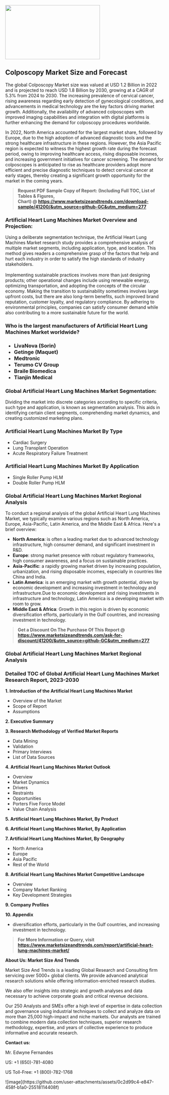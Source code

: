 <p><img class="alignnone size-medium wp-image-20088" src="https://ffe5etoiles.com/wp-content/uploads/2024/12/MST1-300x171.png" alt="" width="300" height="171" /></p><h2>Colposcopy Market Size and Forecast</h2><p>The global Colposcopy Market size was valued at USD 1.2 Billion in 2022 and is projected to reach USD 1.8 Billion by 2030, growing at a CAGR of 5.3% from 2024 to 2030. The increasing prevalence of cervical cancer, rising awareness regarding early detection of gynecological conditions, and advancements in medical technology are the key factors driving market growth. Additionally, the availability of advanced colposcopes with improved imaging capabilities and integration with digital platforms is further enhancing the demand for colposcopy procedures worldwide.</p><p>In 2022, North America accounted for the largest market share, followed by Europe, due to the high adoption of advanced diagnostic tools and the strong healthcare infrastructure in these regions. However, the Asia Pacific region is expected to witness the highest growth rate during the forecast period, owing to improving healthcare access, rising disposable incomes, and increasing government initiatives for cancer screening. The demand for colposcopes is anticipated to rise as healthcare providers adopt more efficient and precise diagnostic techniques to detect cervical cancer at early stages, thereby creating a significant growth opportunity for the market in the coming years.</p></p><blockquote id="" class=""><strong>Request PDF Sample Copy of Report: (Including Full TOC, List of Tables &amp; Figures, Chart)&nbsp;@&nbsp;<strong><a href="https://www.marketsizeandtrends.com/download-sample/41200/&utm_source=github-GC&utm_medium=277" target="_blank">https://www.marketsizeandtrends.com/download-sample/41200/&utm_source=github-GC&utm_medium=277</a></strong></strong></blockquote><h3 id="" class="">Artificial Heart Lung Machines Market&nbsp;Overview and Projection:</h3><p id="" class="">Using a deliberate segmentation technique, the Artificial Heart Lung Machines Market research study provides a comprehensive analysis of multiple market segments, including application, type, and location. This method gives readers a comprehensive grasp of the factors that help and hurt each industry in order to satisfy the high standards of industry stakeholders. <br /> <br />Implementing sustainable practices involves more than just designing products; other operational changes include using renewable energy, optimizing transportation, and adopting the concepts of the circular economy. Making the transition to sustainability sometimes involves large upfront costs, but there are also long-term benefits, such improved brand reputation, customer loyalty, and regulatory compliance. By adhering to environmental principles, companies can satisfy consumer demand while also contributing to a more sustainable future for the world.</p><h3 id="" class="">Who is the largest manufacturers of&nbsp;Artificial Heart Lung Machines Market worldwide?</h3><h3 class=""><p><ul><li>LivaNova (Sorin) </li><li> Getinge (Maquet) </li><li> Medtronic </li><li> Terumo CV Group </li><li> Braile Biomedica </li><li> Tianjin Medical</li></ul></p></h3><h3 id="" class="">Global&nbsp;Artificial Heart Lung Machines Market Segmentation:</h3><p id="" class="">Dividing the market into discrete categories according to specific criteria, such type and application, is known as segmentation analysis. This aids in identifying certain client segments, comprehending market dynamics, and creating customized marketing plans.</p><h3 id="" class="">Artificial Heart Lung Machines Market&nbsp;By Type</h3><p><p><ul><li>Cardiac Surgery </li><li> Lung Transplant Operation </li><li> Acute Respiratory Failure Treatment</p></li></ul></p></p><h3 id="" class="">Artificial Heart Lung Machines Market&nbsp;By Application</h3><p class=""><p><ul><li>Single Roller Pump HLM </li><li> Double Roller Pump HLM</li></ul></p></p><h3 id="" class="">Global Artificial Heart Lung Machines Market Regional Analysis</h3><p id="" class="">To conduct a regional analysis of the global Artificial Heart Lung Machines Market, we typically examine various regions such as North America, Europe, Asia-Pacific, Latin America, and the Middle East &amp; Africa. Here's a brief overview:</p><ul><li><strong>North America</strong>: is often a leading market due to advanced technology infrastructure, high consumer demand, and significant investment in R&amp;D.</li><li><strong>Europe</strong>: strong market presence with robust regulatory frameworks, high consumer awareness, and a focus on sustainable practices.</li><li><strong>Asia-Pacific</strong>: a rapidly growing market driven by increasing population, urbanization, and rising disposable incomes, especially in countries like China and India.</li><li><strong>Latin America</strong>: is an emerging market with growth potential, driven by economic development and increasing investment in technology and infrastructure.Due to economic development and rising investments in infrastructure and technology, Latin America is a developing market with room to grow.</li><li><strong>Middle East &amp; Africa</strong>: Growth in this region is driven by economic diversification efforts, particularly in the Gulf countries, and increasing investment in technology.</li></ul><blockquote id="" class=""><strong>Get a Discount On The Purchase Of This Report @ <strong><a href="https://www.marketsizeandtrends.com/ask-for-discount/41200/&utm_source=github-GC&utm_medium=277" target="_blank">https://www.marketsizeandtrends.com/ask-for-discount/41200/&utm_source=github-GC&utm_medium=277</a></strong></strong></blockquote><h3 id="" class="">Global Artificial Heart Lung Machines Market Regional Analysis</h3><h3 id="" class="">Detailed TOC of Global Artificial Heart Lung Machines Market Research Report, 2023-2030</h3><p id="" class=""><strong>1. Introduction of the Artificial Heart Lung Machines Market</strong></p><ul><li>Overview of the Market</li><li>Scope of Report</li><li>Assumptions</li></ul><p id="" class=""><strong>2. Executive Summary</strong></p><p id="" class=""><strong>3. Research Methodology of Verified Market Reports</strong></p><ul><li>Data Mining</li><li>Validation</li><li>Primary Interviews</li><li>List of Data Sources</li></ul><p id="" class=""><strong>4. Artificial Heart Lung Machines Market Outlook</strong></p><ul><li>Overview</li><li>Market Dynamics</li><li>Drivers</li><li>Restraints</li><li>Opportunities</li><li>Porters Five Force Model</li><li>Value Chain Analysis</li></ul><p id="" class=""><strong>5. Artificial Heart Lung Machines Market, By Product</strong></p><p id="" class=""><strong>6. Artificial Heart Lung Machines Market, By Application</strong></p><p id="" class=""><strong>7. Artificial Heart Lung Machines Market, By Geography</strong></p><ul><li>North America</li><li>Europe</li><li>Asia Pacific</li><li>Rest of the World</li></ul><p id="" class=""><strong>8. Artificial Heart Lung Machines Market Competitive Landscape</strong></p><ul><li>Overview</li><li>Company Market Ranking</li><li>Key Development Strategies</li></ul><p id="" class=""><strong>9. Company Profiles</strong></p><p id="" class=""><strong>10. Appendix</strong></p><ul><li>diversification efforts, particularly in the Gulf countries, and increasing investment in technology.</li></ul><blockquote id="" class=""><strong>For More Information or Query, visit <strong><strong><a href="https://www.marketsizeandtrends.com/report/artificial-heart-lung-machines-market/" target="_blank">https://www.marketsizeandtrends.com/report/artificial-heart-lung-machines-market/</a></strong></strong></strong></blockquote><p id="" class=""><strong>About Us: Market Size And Trends</strong></p><p id="" class="">Market Size And Trends is a leading Global Research and Consulting firm servicing over 5000+ global clients. We provide advanced analytical research solutions while offering information-enriched research studies.</p><p id="" class="">We also offer insights into strategic and growth analyses and data necessary to achieve corporate goals and critical revenue decisions.</p><p id="" class="">Our 250 Analysts and SMEs offer a high level of expertise in data collection and governance using industrial techniques to collect and analyze data on more than 25,000 high-impact and niche markets. Our analysts are trained to combine modern data collection techniques, superior research methodology, expertise, and years of collective experience to produce informative and accurate research.</p><p id="" class=""><strong>Contact us:</strong></p><p id="" class="">Mr. Edwyne Fernandes</p><p id="" class="">US: +1 (650)-781-4080</p><p id="" class="">US Toll-Free: +1 (800)-782-1768</p>
![image](https://github.com/user-attachments/assets/0c2d99c4-e847-458f-b1a0-25518114408f)
